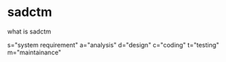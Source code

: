 sadctm
======

what is sadctm


s="system requirement"
a="analysis"
d="design"
c="coding"
t="testing"
m="maintainance"

